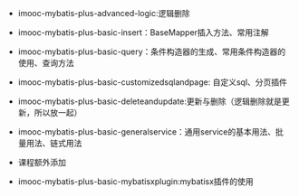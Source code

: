 * imooc-mybatis-plus-advanced-logic:逻辑删除
* imooc-mybatis-plus-basic-insert：BaseMapper插入方法、常用注解
* imooc-mybatis-plus-basic-query：条件构造器的生成、常用条件构造器的使用、查询方法
* imooc-mybatis-plus-basic-customizedsqlandpage: 自定义sql、分页插件
* imooc-mybatis-plus-basic-deleteandupdate:更新与删除（逻辑删除就是更新，所以放一起）

* imooc-mybatis-plus-basic-generalservice：通用service的基本用法、批量用法、链式用法


* 课程额外添加
* imooc-mybatis-plus-basic-mybatisxplugin:mybatisx插件的使用